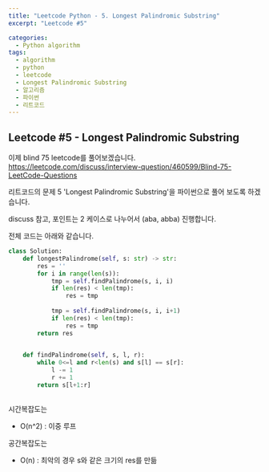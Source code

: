 ```yaml
---
title: "Leetcode Python - 5. Longest Palindromic Substring"
excerpt: "Leetcode #5"

categories:
  - Python algorithm
tags:
  - algorithm
  - python
  - leetcode
  - Longest Palindromic Substring
  - 알고리즘
  - 파이썬
  - 리트코드
---
```


## Leetcode #5 - Longest Palindromic Substring

이제 blind 75 leetcode를 풀어보겠습니다.
https://leetcode.com/discuss/interview-question/460599/Blind-75-LeetCode-Questions

리트코드의 문제 5 'Longest Palindromic Substring'을 파이썬으로 풀어 보도록 하겠습니다. 

discuss 참고,
포인트는 2 케이스로 나누어서 (aba, abba) 진행합니다.


전체 코드는 아래와 같습니다.
```python
class Solution:
    def longestPalindrome(self, s: str) -> str:
        res = ''
        for i in range(len(s)):
            tmp = self.findPalindrome(s, i, i)
            if len(res) < len(tmp):
                res = tmp
            
            tmp = self.findPalindrome(s, i, i+1)
            if len(res) < len(tmp):
                res = tmp        
        return res

            
    def findPalindrome(self, s, l, r):
        while 0<=l and r<len(s) and s[l] == s[r]:
            l -= 1
            r += 1
        return s[l+1:r]
        
```

시간복잡도는 
* O(n^2) : 이중 루프

공간복잡도는 
* O(n) : 최악의 경우 s와 같은 크기의 res를 만듦
